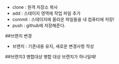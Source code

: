 - clone : 원격 저장소 복사
- add : 스테이지 영역에 작업 파일 추가
- commit : 스테이지에 올라온 파일들을 내 컴퓨터에 저장!
- push : github에 저장해준다.

##브랜치 변경
- 브랜치 : 기존내용 유지, 새로운 변경사항 작성

##브랜치3 병합대상
병합 대상 브랜치가 하나일때!